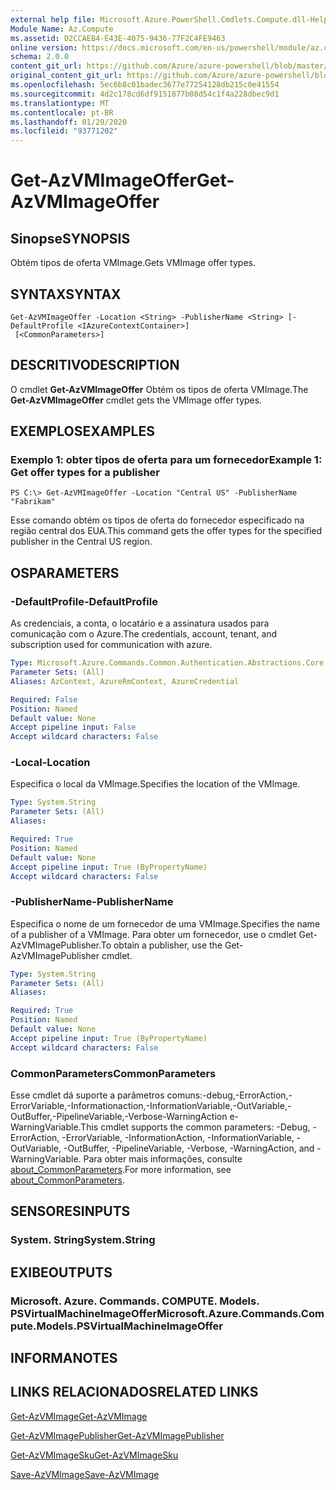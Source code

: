 ```yaml
---
external help file: Microsoft.Azure.PowerShell.Cmdlets.Compute.dll-Help.xml
Module Name: Az.Compute
ms.assetid: D2CCAEB4-E43E-4075-9436-77F2C4FE9463
online version: https://docs.microsoft.com/en-us/powershell/module/az.compute/get-azvmimageoffer
schema: 2.0.0
content_git_url: https://github.com/Azure/azure-powershell/blob/master/src/Compute/Compute/help/Get-AzVMImageOffer.md
original_content_git_url: https://github.com/Azure/azure-powershell/blob/master/src/Compute/Compute/help/Get-AzVMImageOffer.md
ms.openlocfilehash: 5ec6b8c01badec3677e77254128db215c0e41554
ms.sourcegitcommit: 4d2c178cd6df9151877b08d54c1f4a228dbec9d1
ms.translationtype: MT
ms.contentlocale: pt-BR
ms.lasthandoff: 01/29/2020
ms.locfileid: "93771202"
---
```

# <span data-ttu-id="e8d0d-101">Get-AzVMImageOffer</span><span class="sxs-lookup"><span data-stu-id="e8d0d-101">Get-AzVMImageOffer</span></span>

## <span data-ttu-id="e8d0d-102">Sinopse</span><span class="sxs-lookup"><span data-stu-id="e8d0d-102">SYNOPSIS</span></span>
<span data-ttu-id="e8d0d-103">Obtém tipos de oferta VMImage.</span><span class="sxs-lookup"><span data-stu-id="e8d0d-103">Gets VMImage offer types.</span></span>

## <span data-ttu-id="e8d0d-104">SYNTAX</span><span class="sxs-lookup"><span data-stu-id="e8d0d-104">SYNTAX</span></span>

```
Get-AzVMImageOffer -Location <String> -PublisherName <String> [-DefaultProfile <IAzureContextContainer>]
 [<CommonParameters>]
```

## <span data-ttu-id="e8d0d-105">DESCRITIVO</span><span class="sxs-lookup"><span data-stu-id="e8d0d-105">DESCRIPTION</span></span>
<span data-ttu-id="e8d0d-106">O cmdlet **Get-AzVMImageOffer** Obtém os tipos de oferta VMImage.</span><span class="sxs-lookup"><span data-stu-id="e8d0d-106">The **Get-AzVMImageOffer** cmdlet gets the VMImage offer types.</span></span>

## <span data-ttu-id="e8d0d-107">EXEMPLOS</span><span class="sxs-lookup"><span data-stu-id="e8d0d-107">EXAMPLES</span></span>

### <span data-ttu-id="e8d0d-108">Exemplo 1: obter tipos de oferta para um fornecedor</span><span class="sxs-lookup"><span data-stu-id="e8d0d-108">Example 1: Get offer types for a publisher</span></span>
```
PS C:\> Get-AzVMImageOffer -Location "Central US" -PublisherName "Fabrikam"
```

<span data-ttu-id="e8d0d-109">Esse comando obtém os tipos de oferta do fornecedor especificado na região central dos EUA.</span><span class="sxs-lookup"><span data-stu-id="e8d0d-109">This command gets the offer types for the specified publisher in the Central US region.</span></span>

## <span data-ttu-id="e8d0d-110">OS</span><span class="sxs-lookup"><span data-stu-id="e8d0d-110">PARAMETERS</span></span>

### <span data-ttu-id="e8d0d-111">-DefaultProfile</span><span class="sxs-lookup"><span data-stu-id="e8d0d-111">-DefaultProfile</span></span>
<span data-ttu-id="e8d0d-112">As credenciais, a conta, o locatário e a assinatura usados para comunicação com o Azure.</span><span class="sxs-lookup"><span data-stu-id="e8d0d-112">The credentials, account, tenant, and subscription used for communication with azure.</span></span>

```yaml
Type: Microsoft.Azure.Commands.Common.Authentication.Abstractions.Core.IAzureContextContainer
Parameter Sets: (All)
Aliases: AzContext, AzureRmContext, AzureCredential

Required: False
Position: Named
Default value: None
Accept pipeline input: False
Accept wildcard characters: False
```

### <span data-ttu-id="e8d0d-113">-Local</span><span class="sxs-lookup"><span data-stu-id="e8d0d-113">-Location</span></span>
<span data-ttu-id="e8d0d-114">Especifica o local da VMImage.</span><span class="sxs-lookup"><span data-stu-id="e8d0d-114">Specifies the location of the VMImage.</span></span>

```yaml
Type: System.String
Parameter Sets: (All)
Aliases:

Required: True
Position: Named
Default value: None
Accept pipeline input: True (ByPropertyName)
Accept wildcard characters: False
```

### <span data-ttu-id="e8d0d-115">-PublisherName</span><span class="sxs-lookup"><span data-stu-id="e8d0d-115">-PublisherName</span></span>
<span data-ttu-id="e8d0d-116">Especifica o nome de um fornecedor de uma VMImage.</span><span class="sxs-lookup"><span data-stu-id="e8d0d-116">Specifies the name of a publisher of a VMImage.</span></span>
<span data-ttu-id="e8d0d-117">Para obter um fornecedor, use o cmdlet Get-AzVMImagePublisher.</span><span class="sxs-lookup"><span data-stu-id="e8d0d-117">To obtain a publisher, use the Get-AzVMImagePublisher cmdlet.</span></span>

```yaml
Type: System.String
Parameter Sets: (All)
Aliases:

Required: True
Position: Named
Default value: None
Accept pipeline input: True (ByPropertyName)
Accept wildcard characters: False
```

### <span data-ttu-id="e8d0d-118">CommonParameters</span><span class="sxs-lookup"><span data-stu-id="e8d0d-118">CommonParameters</span></span>
<span data-ttu-id="e8d0d-119">Esse cmdlet dá suporte a parâmetros comuns:-debug,-ErrorAction,-ErrorVariable,-Informationaction,-InformationVariable,-OutVariable,-OutBuffer,-PipelineVariable,-Verbose-WarningAction e-WarningVariable.</span><span class="sxs-lookup"><span data-stu-id="e8d0d-119">This cmdlet supports the common parameters: -Debug, -ErrorAction, -ErrorVariable, -InformationAction, -InformationVariable, -OutVariable, -OutBuffer, -PipelineVariable, -Verbose, -WarningAction, and -WarningVariable.</span></span> <span data-ttu-id="e8d0d-120">Para obter mais informações, consulte [about_CommonParameters](https://go.microsoft.com/fwlink/?LinkID=113216).</span><span class="sxs-lookup"><span data-stu-id="e8d0d-120">For more information, see [about_CommonParameters](https://go.microsoft.com/fwlink/?LinkID=113216).</span></span>

## <span data-ttu-id="e8d0d-121">SENSORES</span><span class="sxs-lookup"><span data-stu-id="e8d0d-121">INPUTS</span></span>

### <span data-ttu-id="e8d0d-122">System. String</span><span class="sxs-lookup"><span data-stu-id="e8d0d-122">System.String</span></span>

## <span data-ttu-id="e8d0d-123">EXIBE</span><span class="sxs-lookup"><span data-stu-id="e8d0d-123">OUTPUTS</span></span>

### <span data-ttu-id="e8d0d-124">Microsoft. Azure. Commands. COMPUTE. Models. PSVirtualMachineImageOffer</span><span class="sxs-lookup"><span data-stu-id="e8d0d-124">Microsoft.Azure.Commands.Compute.Models.PSVirtualMachineImageOffer</span></span>

## <span data-ttu-id="e8d0d-125">INFORMA</span><span class="sxs-lookup"><span data-stu-id="e8d0d-125">NOTES</span></span>

## <span data-ttu-id="e8d0d-126">LINKS RELACIONADOS</span><span class="sxs-lookup"><span data-stu-id="e8d0d-126">RELATED LINKS</span></span>

[<span data-ttu-id="e8d0d-127">Get-AzVMImage</span><span class="sxs-lookup"><span data-stu-id="e8d0d-127">Get-AzVMImage</span></span>](./Get-AzVMImage.md)

[<span data-ttu-id="e8d0d-128">Get-AzVMImagePublisher</span><span class="sxs-lookup"><span data-stu-id="e8d0d-128">Get-AzVMImagePublisher</span></span>](./Get-AzVMImagePublisher.md)

[<span data-ttu-id="e8d0d-129">Get-AzVMImageSku</span><span class="sxs-lookup"><span data-stu-id="e8d0d-129">Get-AzVMImageSku</span></span>](./Get-AzVMImageSku.md)

[<span data-ttu-id="e8d0d-130">Save-AzVMImage</span><span class="sxs-lookup"><span data-stu-id="e8d0d-130">Save-AzVMImage</span></span>](./Save-AzVMImage.md)


